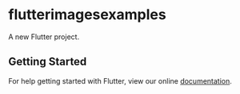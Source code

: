 # flutterimagesexamples

A new Flutter project.

## Getting Started

For help getting started with Flutter, view our online
[documentation](https://flutter.io/).
